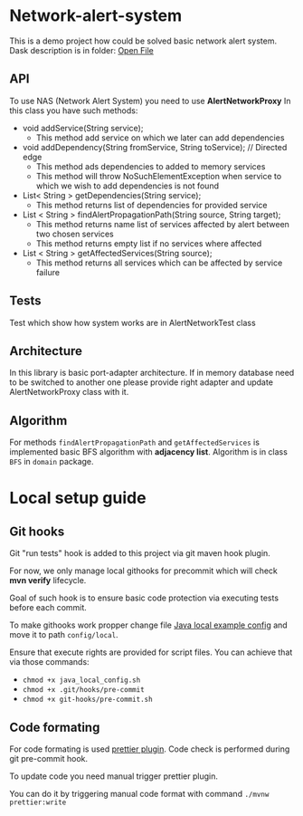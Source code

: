 # Network-alert-system

This is a demo project how could be solved basic network alert system.
Dask description is in folder: [Open File](./task/Java_homework_assignments.pdf)

## API
To use NAS (Network Alert System) you need to use **AlertNetworkProxy**
In this class you have such methods:
- void addService(String service);
  - This method add service on which we later can add dependencies 
- void addDependency(String fromService, String toService); // Directed edge
  - This method ads dependencies to added to memory services
  - This method will throw NoSuchElementException when service to which we wish to add dependencies is not found
- List< String > getDependencies(String service);
  - This method returns list of dependencies for provided service 
- List < String > findAlertPropagationPath(String source, String target);
  - This method returns name list of services affected by alert between two chosen services
  - This method returns empty list if no services where affected
- List < String > getAffectedServices(String source);
  - This method returns all services which can be affected by service failure

## Tests
Test which show how system works are in AlertNetworkTest class

## Architecture
In this library is basic port-adapter architecture.
If in memory database need to be switched to another one please provide right adapter and update AlertNetworkProxy class with it.

## Algorithm
For methods `findAlertPropagationPath` and `getAffectedServices` is implemented basic BFS algorithm with **adjacency list**.
Algorithm is in class `BFS` in `domain` package.

# Local setup guide
## Git hooks
Git "run tests" hook is added to this project via git maven hook plugin.

For now, we only manage local githooks for precommit which will check **mvn verify** lifecycle.

Goal of such hook is to ensure basic code protection via executing tests before each commit.

To make githooks work propper change file [Java local example config](config/local_example/java_local_config.sh.example)
and move it to path `config/local`.

Ensure that execute rights are provided for script files. You can achieve that via those commands:
- `chmod +x java_local_config.sh`
- `chmod +x .git/hooks/pre-commit`
- `chmod +x git-hooks/pre-commit.sh`

## Code formating
For code formating is used [prettier plugin](https://github.com/HubSpot/prettier-maven-plugin?tab=readme-ov-file). Code check is performed during git pre-commit hook.

To update code you need manual trigger prettier plugin.

You can do it by triggering manual code format with command `./mvnw prettier:write`